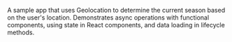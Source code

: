 A sample app that uses Geolocation to determine the current season based on the user's location. Demonstrates async operations with functional components, using state in React components, and data loading in lifecycle methods.
